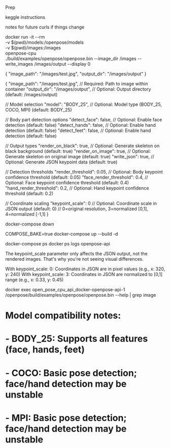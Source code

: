 Prep

keggle instructions

notes for future curls if things change


docker run -it --rm \
  -v $(pwd)/models:/openpose/models \
  -v $(pwd)/images:/images \
  openpose-cpu \
  ./build/examples/openpose/openpose.bin --image_dir /images --write_images /images/output --display 0



  {
  "image_path": "/images/test.jpg",
  "output_dir": "/images/output"
}


{
  "image_path": "/images/test.jpg",           // Required: Path to image within container
  "output_dir": "/images/output",             // Optional: Output directory (default: /images/output)
  
  // Model selection
  "model": "BODY_25",                         // Optional: Model type (BODY_25, COCO, MPI) (default: BODY_25)
  
  // Body part detection options
  "detect_face": false,                       // Optional: Enable face detection (default: false)
  "detect_hands": false,                      // Optional: Enable hand detection (default: false)
  "detect_feet": false,                      // Optional: Enable hand detection (default: false)
  
  // Output types
  "render_on_black": true,                    // Optional: Generate skeleton on black background (default: true)
  "render_on_image": true,                    // Optional: Generate skeleton on original image (default: true)
  "write_json": true,                         // Optional: Generate JSON keypoint data (default: true)
  
  // Detection thresholds
  "render_threshold": 0.05,                   // Optional: Body keypoint confidence threshold (default: 0.05)
  "face_render_threshold": 0.4,               // Optional: Face keypoint confidence threshold (default: 0.4)
  "hand_render_threshold": 0.2,               // Optional: Hand keypoint confidence threshold (default: 0.2)
  
  // Coordinate scaling
  "keypoint_scale": 0                         // Optional: Coordinate scale in JSON output (default: 0)
                                              // 0=original resolution, 3=normalized [0,1], 4=normalized [-1,1]
}


docker-compose down

COMPOSE_BAKE=true docker-compose up --build -d

docker-compose ps
docker ps
logs openpose-api


The keypoint_scale parameter only affects the JSON output, not the rendered images. That's why you're not seeing visual differences.

With keypoint_scale: 0: Coordinates in JSON are in pixel values (e.g., x: 320, y: 240)
With keypoint_scale: 3: Coordinates in JSON are normalized to [0,1] range (e.g., x: 0.33, y: 0.45)


docker exec open_pose_cpu_api_docker-openpose-api-1 /openpose/build/examples/openpose/openpose.bin --help | grep image

# Model compatibility notes:
# - BODY_25: Supports all features (face, hands, feet)
# - COCO: Basic pose detection; face/hand detection may be unstable
# - MPI: Basic pose detection; face/hand detection may be unstable